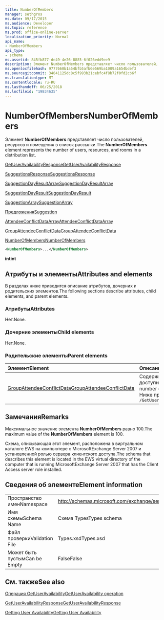 ```yaml
---
title: NumberOfMembers
manager: sethgros
ms.date: 09/17/2015
ms.audience: Developer
ms.topic: reference
ms.prod: office-online-server
localization_priority: Normal
api_name:
- NumberOfMembers
api_type:
- schema
ms.assetid: 845fb877-de49-4e26-8885-6f026edd9ee9
description: Элемент NumberOfMembers представляет число пользователей, ресурсов и помещения в список рассылки.
ms.openlocfilehash: 9777660b1a54bfb5afb6e569ba1009a1654bdef3
ms.sourcegitcommit: 34041125dc8c5f993b21cebfc4f8b72f0fd2cb6f
ms.translationtype: MT
ms.contentlocale: ru-RU
ms.lasthandoff: 06/25/2018
ms.locfileid: "19834635"
---
```

# <a name="numberofmembers"></a><span data-ttu-id="33b68-103">NumberOfMembers</span><span class="sxs-lookup"><span data-stu-id="33b68-103">NumberOfMembers</span></span>

<span data-ttu-id="33b68-104">Элемент **NumberOfMembers** представляет число пользователей, ресурсов и помещения в список рассылки.</span><span class="sxs-lookup"><span data-stu-id="33b68-104">The **NumberOfMembers** element represents the number of users, resources, and rooms in a distribution list.</span></span> 
  
[<span data-ttu-id="33b68-105">GetUserAvailabilityResponse</span><span class="sxs-lookup"><span data-stu-id="33b68-105">GetUserAvailabilityResponse</span></span>](getuseravailabilityresponse.md)
  
[<span data-ttu-id="33b68-106">SuggestionsResponse</span><span class="sxs-lookup"><span data-stu-id="33b68-106">SuggestionsResponse</span></span>](suggestionsresponse.md)
  
[<span data-ttu-id="33b68-107">SuggestionDayResultArray</span><span class="sxs-lookup"><span data-stu-id="33b68-107">SuggestionDayResultArray</span></span>](suggestiondayresultarray.md)
  
[<span data-ttu-id="33b68-108">SuggestionDayResult</span><span class="sxs-lookup"><span data-stu-id="33b68-108">SuggestionDayResult</span></span>](suggestiondayresult.md)
  
[<span data-ttu-id="33b68-109">SuggestionArray</span><span class="sxs-lookup"><span data-stu-id="33b68-109">SuggestionArray</span></span>](suggestionarray.md)
  
[<span data-ttu-id="33b68-110">Предложения</span><span class="sxs-lookup"><span data-stu-id="33b68-110">Suggestion</span></span>](suggestion.md)
  
[<span data-ttu-id="33b68-111">AttendeeConflictDataArray</span><span class="sxs-lookup"><span data-stu-id="33b68-111">AttendeeConflictDataArray</span></span>](attendeeconflictdataarray.md)
  
[<span data-ttu-id="33b68-112">GroupAttendeeConflictData</span><span class="sxs-lookup"><span data-stu-id="33b68-112">GroupAttendeeConflictData</span></span>](groupattendeeconflictdata.md)
  
[<span data-ttu-id="33b68-113">NumberOfMembers</span><span class="sxs-lookup"><span data-stu-id="33b68-113">NumberOfMembers</span></span>](numberofmembers.md)
  
```xml
<NumberOfMembers>...</NumberOfMembers>
```

 <span data-ttu-id="33b68-114">**int**</span><span class="sxs-lookup"><span data-stu-id="33b68-114">**int**</span></span>
## <a name="attributes-and-elements"></a><span data-ttu-id="33b68-115">Атрибуты и элементы</span><span class="sxs-lookup"><span data-stu-id="33b68-115">Attributes and elements</span></span>

<span data-ttu-id="33b68-116">В разделах ниже приводится описание атрибутов, дочерних и родительских элементов.</span><span class="sxs-lookup"><span data-stu-id="33b68-116">The following sections describe attributes, child elements, and parent elements.</span></span>
  
### <a name="attributes"></a><span data-ttu-id="33b68-117">Атрибуты</span><span class="sxs-lookup"><span data-stu-id="33b68-117">Attributes</span></span>

<span data-ttu-id="33b68-118">Нет.</span><span class="sxs-lookup"><span data-stu-id="33b68-118">None.</span></span>
  
### <a name="child-elements"></a><span data-ttu-id="33b68-119">Дочерние элементы</span><span class="sxs-lookup"><span data-stu-id="33b68-119">Child elements</span></span>

<span data-ttu-id="33b68-120">Нет.</span><span class="sxs-lookup"><span data-stu-id="33b68-120">None.</span></span>
  
### <a name="parent-elements"></a><span data-ttu-id="33b68-121">Родительские элементы</span><span class="sxs-lookup"><span data-stu-id="33b68-121">Parent elements</span></span>

|<span data-ttu-id="33b68-122">**Элемент**</span><span class="sxs-lookup"><span data-stu-id="33b68-122">**Element**</span></span>|<span data-ttu-id="33b68-123">**Описание**</span><span class="sxs-lookup"><span data-stu-id="33b68-123">**Description**</span></span>|
|:-----|:-----|
|[<span data-ttu-id="33b68-124">GroupAttendeeConflictData</span><span class="sxs-lookup"><span data-stu-id="33b68-124">GroupAttendeeConflictData</span></span>](groupattendeeconflictdata.md) <br/> |<span data-ttu-id="33b68-125">Содержит конфликта статистические сведения об число доступных пользователей, число пользователей, имеющих конфликтов и количество пользователей, у которых нет сведений о доступности в списке рассылки для предложенного собрания.</span><span class="sxs-lookup"><span data-stu-id="33b68-125">Contains aggregate conflict information about the number of users available, the number of users who have conflicts, and the number of users who do not have availability information in a distribution list for a suggested meeting time.</span></span>  <br/> <span data-ttu-id="33b68-126">Ниже приведен выражение XPath для этого элемента.</span><span class="sxs-lookup"><span data-stu-id="33b68-126">The following is the XPath expression to this element:</span></span>  <br/>  `/GetUserAvailabilityResponse/SuggestionsResponse/SuggestionDayResultArray/SuggestionDayResult[i]/SuggestionArray/Suggestion[i]/AttendeeConflictDataArray/GroupAttendeeConflictData` <br/> |
   
## <a name="remarks"></a><span data-ttu-id="33b68-127">Замечания</span><span class="sxs-lookup"><span data-stu-id="33b68-127">Remarks</span></span>

<span data-ttu-id="33b68-128">Максимальное значение элемента **NumberOfMembers** равно 100.</span><span class="sxs-lookup"><span data-stu-id="33b68-128">The maximum value of the **NumberOfMembers** element is 100.</span></span> 
  
<span data-ttu-id="33b68-129">Схема, описывающая этот элемент, расположена в виртуальном каталоге EWS на компьютере с MicrosoftExchange Server 2007 и установленной ролью сервера клиентского доступа.</span><span class="sxs-lookup"><span data-stu-id="33b68-129">The schema that describes this element is located in the EWS virtual directory of the computer that is running MicrosoftExchange Server 2007 that has the Client Access server role installed.</span></span>
  
## <a name="element-information"></a><span data-ttu-id="33b68-130">Сведения об элементе</span><span class="sxs-lookup"><span data-stu-id="33b68-130">Element information</span></span>

|||
|:-----|:-----|
|<span data-ttu-id="33b68-131">Пространство имен</span><span class="sxs-lookup"><span data-stu-id="33b68-131">Namespace</span></span>  <br/> |http://schemas.microsoft.com/exchange/services/2006/types  <br/> |
|<span data-ttu-id="33b68-132">Имя схемы</span><span class="sxs-lookup"><span data-stu-id="33b68-132">Schema Name</span></span>  <br/> |<span data-ttu-id="33b68-133">Схема Types</span><span class="sxs-lookup"><span data-stu-id="33b68-133">Types schema</span></span>  <br/> |
|<span data-ttu-id="33b68-134">Файл проверки</span><span class="sxs-lookup"><span data-stu-id="33b68-134">Validation File</span></span>  <br/> |<span data-ttu-id="33b68-135">Types.xsd</span><span class="sxs-lookup"><span data-stu-id="33b68-135">Types.xsd</span></span>  <br/> |
|<span data-ttu-id="33b68-136">Может быть пустым</span><span class="sxs-lookup"><span data-stu-id="33b68-136">Can be Empty</span></span>  <br/> |<span data-ttu-id="33b68-137">False</span><span class="sxs-lookup"><span data-stu-id="33b68-137">False</span></span>  <br/> |
   
## <a name="see-also"></a><span data-ttu-id="33b68-138">См. также</span><span class="sxs-lookup"><span data-stu-id="33b68-138">See also</span></span>



[<span data-ttu-id="33b68-139">Операция GetUserAvailability</span><span class="sxs-lookup"><span data-stu-id="33b68-139">GetUserAvailability operation</span></span>](getuseravailability-operation.md)
  
[<span data-ttu-id="33b68-140">GetUserAvailabilityResponse</span><span class="sxs-lookup"><span data-stu-id="33b68-140">GetUserAvailabilityResponse</span></span>](getuseravailabilityresponse.md)


[<span data-ttu-id="33b68-141">Getting User Availability</span><span class="sxs-lookup"><span data-stu-id="33b68-141">Getting User Availability</span></span>](http://msdn.microsoft.com/library/d4133fcb-9b0f-4e6b-aadf-a389da83516a%28Office.15%29.aspx)

